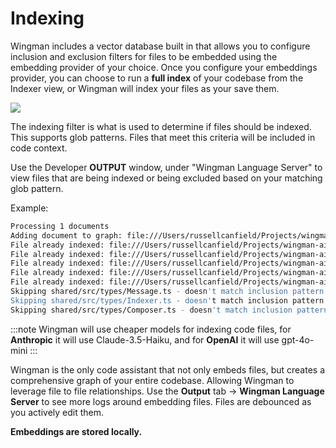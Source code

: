 # Indexing

Wingman includes a vector database built in that allows you to configure inclusion and exclusion filters for files to be embedded using the embedding provider of your choice. Once you configure your embeddings provider, you can choose to run a **full index** of your codebase from the Indexer view, or Wingman will index your files as your save them.

![](/Indexer.png)

The indexing filter is what is used to determine if files should be indexed. This supports glob patterns.
Files that meet this criteria will be included in code context.

Use the Developer **OUTPUT** window, under "Wingman Language Server" to view files that are being indexed or being excluded based on your matching glob pattern.

Example:

```bash
Processing 1 documents
Adding document to graph: file:///Users/russellcanfield/Projects/wingman-ai/src/providers/chatViewProvider.ts
File already indexed: file:///Users/russellcanfield/Projects/wingman-ai/src/providers/terminalProvider.ts
File already indexed: file:///Users/russellcanfield/Projects/wingman-ai/src/providers/loggingProvider.ts
File already indexed: file:///Users/russellcanfield/Projects/wingman-ai/src/providers/loggingProvider.ts
File already indexed: file:///Users/russellcanfield/Projects/wingman-ai/src/providers/utilities.ts
File already indexed: file:///Users/russellcanfield/Projects/wingman-ai/src/providers/utilities.ts
Skipping shared/src/types/Message.ts - doesn't match inclusion pattern
Skipping shared/src/types/Indexer.ts - doesn't match inclusion pattern
Skipping shared/src/types/Composer.ts - doesn't match inclusion pattern
```

:::note
Wingman will use cheaper models for indexing code files, for **Anthropic** it will use Claude-3.5-Haiku, and for **OpenAI** it will use gpt-4o-mini
:::

Wingman is the only code assistant that not only embeds files, but creates a comprehensive graph of your entire codebase. Allowing Wingman to leverage file to file relationships. Use the **Output** tab -> **Wingman Language Server** to see more logs around embedding files. Files are debounced as you actively edit them.

**Embeddings are stored locally.**
